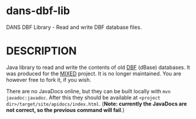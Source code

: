 dans-dbf-lib
============

DANS DBF Library - Read and write DBF database files.

DESCRIPTION
===========

Java library to read and write the contents of old [DBF] \(dBase) databases. It was produced for the [MIXED] project.
It is no longer maintained. You are however free to fork it, if you wish. 

There are no JavaDocs online, but they can be built locally with `mvn javadoc:javadoc`. After this they should 
be available at `<project dir>/target/site/apidocs/index.html`. (**Note: currently the JavaDocs are not correct, so the previous command 
will fail**.)

[DBF]: https://en.wikipedia.org/wiki/DBase
[MIXED]: http://www.dans.knaw.nl/en/projects/mixed
